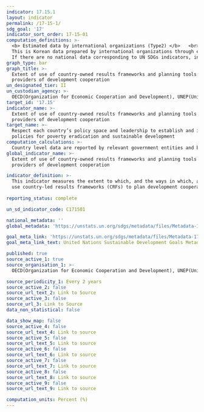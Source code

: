 ```yaml
---
indicator: 17.15.1
layout: indicator
permalink: /17-15-1/
sdg_goal: '17'
indicator_sort_order: 17-15-01
computation_definitions: >-
  <b> Estimated data by international organizations (Type2) </b>   <br>
  This is Korean data prepared by international organizations through estimation and modeling. <br>
  If there are no national data corresponding to UN SDGs indicators, international data are available for monitoring.
graph_type: bar
graph_title: >-
  Extent of use of country-owned results frameworks and planning tools by
  providers of development cooperation 
un_designated_tier: II
un_custodian_agency: >-
  OECD(Organization for Economic Cooperation and Development), UNEP(United Nations Environment Programme)
target_id: '17.15'
indicator_name: >-
  Extent of use of country-owned results frameworks and planning tools by
  providers of development cooperation
target_name: >-
  Respect each country’s policy space and leadership to establish and implement
  policies for poverty eradication and sustainable development
computation_calculations: >-
  Country level data are reported by relevant government entities and by development partners and stakeholders. OECD and UNDP support countries in collecting relevant data through the global partnership monitoring freamework every two years and lead data aggregation and quality assurance at the global level
global_indicator_name: >-
  Extent of use of country-owned results frameworks and planning tools by
  providers of development cooperation

indicator_definition: >-
  This indicator measures the extent to which, and the ways in which, all concerned development partners 
  use country-led results frameworks (CRFs) to plan development cooperation efforts and assess their performance. 
  
reporting_status: complete

un_sd_indicator_code: C171501

national_metadata: ''
global_metadata: 'https://unstats.un.org/sdgs/metadata/files/Metadata-17-15-01.pdf'

goal_meta_link: 'https://unstats.un.org/sdgs/metadata/files/Metadata-17-15-01.pdf'
goal_meta_link_text: United Nations Sustainable Development Goals Metadata (pdf 468kB)

published: true
source_active_1: true
source_organisation_1: >- 
  OECD(Organization for Economic Cooperation and Development), UNEP(United Nations Environment Programme)

source_periodicity_1: Every 2 years
source_active_2: false
source_url_text_2: Link to Source
source_active_3: false
source_url_3: Link to Source
data_non_statistical: false

data_show_map: false
source_active_4: false
source_url_text_4: Link to source
source_active_5: false
source_url_text_5: Link to source
source_active_6: false
source_url_text_6: Link to source
source_active_7: false
source_url_text_7: Link to source
source_active_8: false
source_url_text_8: Link to source
source_active_9: false
source_url_text_9: Link to source

computation_units: Percent (%)
---
```

